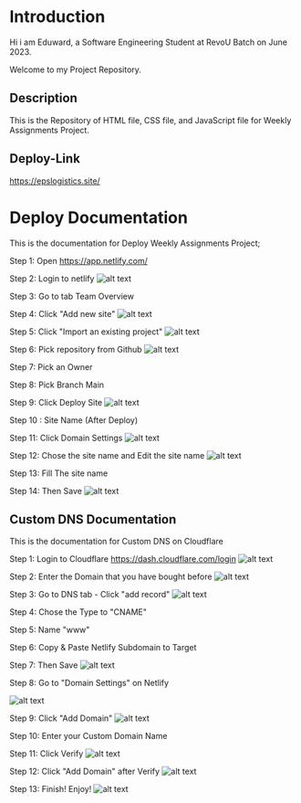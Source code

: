 
# Introduction

Hi i am Eduward, a Software Engineering Student at RevoU Batch on June 2023.

Welcome to my Project Repository.


## Description

This is the Repository of HTML file, CSS file, and JavaScript file for Weekly Assignments Project.


## Deploy-Link

https://epslogistics.site/

# Deploy Documentation

This is the documentation for Deploy Weekly Assignments Project;

Step 1: Open https://app.netlify.com/

Step 2: Login to netlify
![alt text](https://github.com/RevoU-FSSE-2/week-4-Eduwardstp/blob/main/pict/assets%20documentasi/Login%20%26%20Deploy%20Netlify/1-2%20login%20netlify.png?raw=true)

Step 3: Go to tab Team Overview

Step 4: Click "Add new site"
![alt text](https://github.com/RevoU-FSSE-2/week-4-Eduwardstp/blob/main/pict/assets%20documentasi/Login%20%26%20Deploy%20Netlify/3-4%20add%20new%20site.png?raw=true)

Step 5: Click "Import an existing project"
![alt text](https://github.com/RevoU-FSSE-2/week-4-Eduwardstp/blob/main/pict/assets%20documentasi/Login%20%26%20Deploy%20Netlify/5%20import%20an%20existing%20project.png?raw=true)

Step 6: Pick repository from Github
![alt text](https://github.com/RevoU-FSSE-2/week-4-Eduwardstp/blob/main/pict/assets%20documentasi/Login%20%26%20Deploy%20Netlify/6%20pilih%20repository%20dari%20github.png?raw=true)

Step 7: Pick an Owner

Step 8: Pick Branch Main

Step 9: Click Deploy Site
![alt text](https://github.com/RevoU-FSSE-2/week-4-Eduwardstp/blob/main/pict/assets%20documentasi/Login%20%26%20Deploy%20Netlify/7-9%20pilih%20branch%20main%20and%20deploy.png?raw=true)

Step 10 : Site Name (After Deploy)

Step 11: Click Domain Settings
![alt text](https://github.com/RevoU-FSSE-2/week-4-Eduwardstp/blob/main/pict/assets%20documentasi/Login%20%26%20Deploy%20Netlify/10-11%20hasil%20deploy%20%26%20setting%20domain.png?raw=true)

Step 12: Chose the site name and Edit the site name
![alt text](https://github.com/RevoU-FSSE-2/week-4-Eduwardstp/blob/main/pict/assets%20documentasi/Login%20%26%20Deploy%20Netlify/12%20edit%20site%20name.png?raw=true)

Step 13: Fill The site name

Step 14: Then Save
![alt text](https://github.com/RevoU-FSSE-2/week-4-Eduwardstp/blob/main/pict/assets%20documentasi/Login%20%26%20Deploy%20Netlify/13-14%20change%20name%20and%20save.png?raw=true)


## Custom DNS Documentation

This is the documentation for Custom DNS on Cloudflare

Step 1: Login to Cloudflare https://dash.cloudflare.com/login
![alt text](https://github.com/RevoU-FSSE-2/week-4-Eduwardstp/blob/main/pict/assets%20documentasi/custom%20DNS/1%20login%20cloudflare.png?raw=true)

Step 2: Enter the Domain that you have bought before
![alt text](https://github.com/RevoU-FSSE-2/week-4-Eduwardstp/blob/main/pict/assets%20documentasi/custom%20DNS/2%20enter%20domain%20and%20add%20site.png?raw=true)

Step 3: Go to DNS tab - Click "add record"
![alt text](https://github.com/RevoU-FSSE-2/week-4-Eduwardstp/blob/main/pict/assets%20documentasi/custom%20DNS/3%20add%20record.png?raw=true)

Step 4: Chose the Type to "CNAME"

Step 5: Name "www"

Step 6: Copy & Paste Netlify Subdomain to Target

Step 7: Then Save
![alt text](https://github.com/RevoU-FSSE-2/week-4-Eduwardstp/blob/main/pict/assets%20documentasi/custom%20DNS/4-7%20type%20Name%20Target%20save.png?raw=true)

Step 8: Go to "Domain Settings" on Netlify

![alt text](https://github.com/RevoU-FSSE-2/week-4-Eduwardstp/blob/main/pict/assets%20documentasi/custom%20DNS/8%20go%20to%20netlify%20domain%20setting.png?raw=true)

Step 9: Click "Add Domain"
![alt text](https://github.com/RevoU-FSSE-2/week-4-Eduwardstp/blob/main/pict/assets%20documentasi/custom%20DNS/9%20add%20domain.png?raw=true)

Step 10: Enter your Custom Domain Name

Step 11: Click Verify
![alt text](https://github.com/RevoU-FSSE-2/week-4-Eduwardstp/blob/main/pict/assets%20documentasi/custom%20DNS/10-11%20input%20custom%20domain%20and%20verify.png?raw=true)

Step 12: Click "Add Domain" after Verify
![alt text](https://github.com/RevoU-FSSE-2/week-4-Eduwardstp/blob/main/pict/assets%20documentasi/custom%20DNS/12%20add%20domain.png?raw=true)

Step 13: Finish! Enjoy!
![alt text](https://github.com/RevoU-FSSE-2/week-4-Eduwardstp/blob/main/pict/assets%20documentasi/custom%20DNS/13%20done.png?raw=true)









